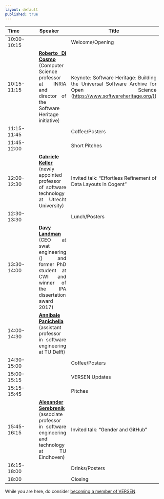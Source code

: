 ```yaml
---
layout: default
published: true
---
```


<table class="table borderless nowrap" cellspacing="10">
<thead>
<tr>
<th style="text-align: center"><font size="3.5">Time</font>&nbsp;&nbsp;&nbsp;&nbsp;&nbsp;&nbsp;&nbsp;&nbsp;&nbsp;&nbsp;&nbsp;</th>
<th style="text-align: center"><font size="3.5">Speaker</font>&nbsp;&nbsp;&nbsp;&nbsp;&nbsp;</th>
<th style="text-align: center"><font size="3.5">Title</font></th>
</tr>
</thead>
<tbody>
<tr>
<td style="text-align: justify">10:00-10:15</td>
<td style="text-align: justify"></td>
<td style="text-align: justify">Welcome/Opening</td>
</tr>
<tr>
<td style="text-align: justify">10:15-11:15</td>
<td style="text-align: justify"><b class="keywords"> <a href="https://www.dicosmo.org/bio.html">Roberto Di Cosmo</a></b> (Computer Science professor at INRIA and director of the Software Heritage initiative)</td>
<td style="text-align: justify">Keynote: Software Heritage: Building the Universal Software 
Archive for Open Science (<a href="https://www.softwareheritage.org/">https://www.softwareheritage.org/)</a>)</td>
</tr>
<tr>
<td style="text-align: justify">11:15-11:45</td>
<td style="text-align: justify"></td>
<td style="text-align: justify">Coffee/Posters</td>
</tr>
<tr>
<td style="text-align: justify">11:45-12:00</td>
<td style="text-align: justify"><b class="keywords"></b></td>
<td style="text-align: justify">Short Pitches</td>
</tr>
<tr>
<td style="text-align: justify">12:00-12:30</td>
<td style="text-align: justify"><b class="keywords"><a href="https://www.uu.nl/staff/GKKeller">Gabriele Keller</a></b> (newly 
appointed professor of software technology at Utrecht University)</td>
<td style="text-align: justify">Invited talk: “Effortless Refinement of Data Layouts in Cogent”</td>
</tr>
<tr>
<td style="text-align: justify">12:30-13:30</td>
<td style="text-align: justify"></td>
<td style="text-align: justify">Lunch/Posters</td>
</tr>
<tr>
<td style="text-align: justify">13:30-14:00</td>
<td style="text-align: justify"><b class="keywords"><a href="https://www.davylandman.nl">Davy Landman</a></b> (CEO 
at swat engineering (<https://www.swat.engineering/>) and former PhD student at CWI and winner of the IPA dissertation award 2017)</td>
<td style="text-align: justify"></td>
</tr>
<tr>
<td style="text-align: justify">14:00-14:30</td>
<td style="text-align: justify"><b class="keywords"><a href="https://www.tudelft.nl/staff/a.panichella/">Annibale Panichella</a></b> (assistant professor in software engineering at TU Delft)</td>
<td style="text-align: justify"></td>
</tr>
<tr>
<td style="text-align: justify">14:30-15:00</td>
<td style="text-align: justify"><b class="keywords"></b></td>
<td style="text-align: justify">Coffee/Posters</td>
</tr>
<tr>
<td style="text-align: justify">15:00-15:15</td>
<td style="text-align: justify"></td>
<td style="text-align: justify">VERSEN Updates</td>
</tr>
<tr>
<td style="text-align: justify">15:15-15:45</td>
<td style="text-align: justify"><b class="keywords"></b></td>
<td style="text-align: justify">Pitches</td>
</tr>
<tr>
<td style="text-align: justify">15:45-16:15</td>
<td style="text-align: justify"><b class="keywords"><a href="http://www.win.tue.nl/~aserebre/">Alexander Serebrenik</a></b> (associate professor in software engineering and technology at TU Eindhoven)</td>
<td style="text-align: justify">Invited talk: “Gender and GitHub”</td>
</tr>
<tr>
<td style="text-align: justify">16:15-18:00</td>
<td style="text-align: justify"></td>
<td style="text-align: justify">Drinks/Posters</td>
</tr>
<tr>
<td style="text-align: justify">18:00</td>
<td style="text-align: justify"><b class="keywords"></b></td>
<td style="text-align: justify">Closing</td>
</tr>
</tbody>
</table>


While you are here, do consider [becoming a member of VERSEN](http://versen.nl/user_signup).
